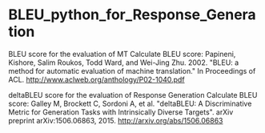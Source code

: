 # BLEU_python_for_Response_Generation

BLEU score for the evaluation of MT
Calculate BLEU score:
Papineni, Kishore, Salim Roukos, Todd Ward, and Wei-Jing Zhu. 2002.
"BLEU: a method for automatic evaluation of machine translation." 
In Proceedings of ACL. http://www.aclweb.org/anthology/P02-1040.pdf


deltaBLEU score for the evaluation of Response Generation
Calculate BLEU score:
Galley M, Brockett C, Sordoni A, et al. 
"deltaBLEU: A Discriminative Metric for Generation Tasks with Intrinsically Diverse Targets". 
arXiv preprint arXiv:1506.06863, 2015.
http://arxiv.org/abs/1506.06863
